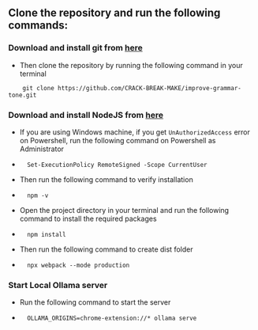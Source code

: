 ## Clone the repository and run the following commands:

### Download and install git from [here](https://git-scm.com/downloads)

* Then clone the repository by running the following command in your terminal
```commandline
    git clone https://github.com/CRACK-BREAK-MAKE/improve-grammar-tone.git
```

### Download and install NodeJS from [here](https://nodejs.org/en/download)
* If you are using Windows machine, if you get `UnAuthorizedAccess` error on Powershell, run the following command on Powershell as Administrator
* ```commandline
    Set-ExecutionPolicy RemoteSigned -Scope CurrentUser
    ```
* Then run the following command to verify installation
* ```commandline
    npm -v
    ```
* Open the project directory in your terminal and run the following command to install the required packages
* ```commandline
    npm install
    ```
* Then run the following command to create dist folder
* ```commandline
    npx webpack --mode production
    ```

### Start Local Ollama server
* Run the following command to start the server
* ```commandline
    OLLAMA_ORIGINS=chrome-extension://* ollama serve
    ```
